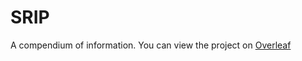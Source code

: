 # SRIP
A compendium of information.
You can view the project on [Overleaf](https://www.overleaf.com/1654884164dpfxwjvmzkbt#25cc7d)